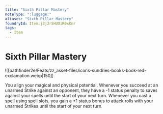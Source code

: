```yaml
---
title: "Sixth Pillar Mastery"
noteType: ":luggage:"
aliases: "Sixth Pillar Mastery"
foundryId: Item.j3jJrSHUOiR0xKnr
tags:
  - Item
---
```


# Sixth Pillar Mastery
![[pathfinder2e/Feats/zz_asset-files/icons-sundries-books-book-red-exclamation.webp|150]]

You align your magical and physical potential. Whenever you succeed at an unarmed Strike against an opponent, they have a -1 status penalty to saves against your spells until the start of your next turn. Whenever you cast a spell using spell slots, you gain a +1 status bonus to attack rolls with your unarmed Strikes until the start of your next turn.
